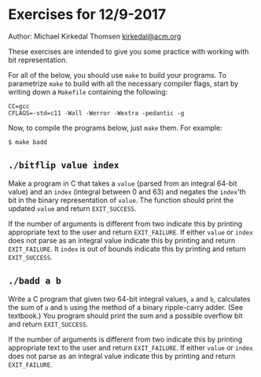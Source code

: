 # Exercises for 12/9-2017

Author: Michael Kirkedal Thomsen <kirkedal@acm.org>

These exercises are intended to give you some practice with working with bit representation.

For all of the below, you should use `make` to build your programs. To
parametrize `make` to build with all the necessary compiler flags, start by
writing down a `Makefile` containing the following:

```
CC=gcc
CFLAGS=-std=c11 -Wall -Werror -Wextra -pedantic -g
```

Now, to compile the programs below, just `make` them. For example:

```
$ make badd
```


## `./bitflip value index`
Make a program in C that takes a `value` (parsed from an integral 64-bit value) and an `index` (integral between 0 and 63) and negates the `index`'th bit in the binary representation of `value`. The function should print the updated `value` and return `EXIT_SUCCESS`.

If the number of arguments is different from two indicate this by printing appropriate text to the user and return `EXIT_FAILURE`. If either `value` or `index` does not parse as an integral value indicate this by printing and return `EXIT_FAILURE`. It `index` is out of bounds indicate this by printing and return `EXIT_SUCCESS`.


## `./badd a b`
Write a C program that given two 64-bit integral values, `a` and `b`, calculates the sum of `a` and `b` using the method of a binary ripple-carry adder. (See textbook.)
You program should print the sum and a possible overflow bit and return `EXIT_SUCCESS`.

If the number of arguments is different from two indicate this by printing appropriate text to the user and return `EXIT_FAILURE`. If either `value` or `index` does not parse as an integral value indicate this by printing and return `EXIT_FAILURE`.
